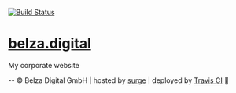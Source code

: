[![Build Status](https://travis-ci.org/layflags/belza.digital.svg?branch=master)](https://travis-ci.org/layflags/belza.digital)

# [belza.digital](http://belza.digital)
My corporate website

--
© Belza Digital GmbH | hosted by [surge](https://surge.sh) | deployed by [Travis CI](https://travis-ci.org/layflags/belza.digital) :metal:
